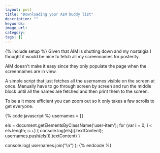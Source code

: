 ```yaml
---
layout: post
title: "Downloading your AIM buddy list"
description: ""
keywords:
image_url:
category:
tags: []
---
```

{% include setup %}
Given that AIM is shutting down and my nostalgia I thought it would be nice to fetch all my screennames for posterity.

AIM doesn't make it easy since they only populate the page when the screennames are in view.

A simple script that just fetches all the usernames visible on the screen at once. Manually have to go through screen by screen and run the middle block until all the names are fetched and then print them to the screen.

To be a it more efficient you can zoom out so it only takes a few scrolls to get everyone.

{% code javascript %}
usernames = []

els = document.getElementsByClassName('user-item');
for (var i = 0; i < els.length; i++) {
    console.log(els[i].textContent);
    usernames.push(els[i].textContent)
}

console.log( usernames.join("\n") );
{% endcode %}
